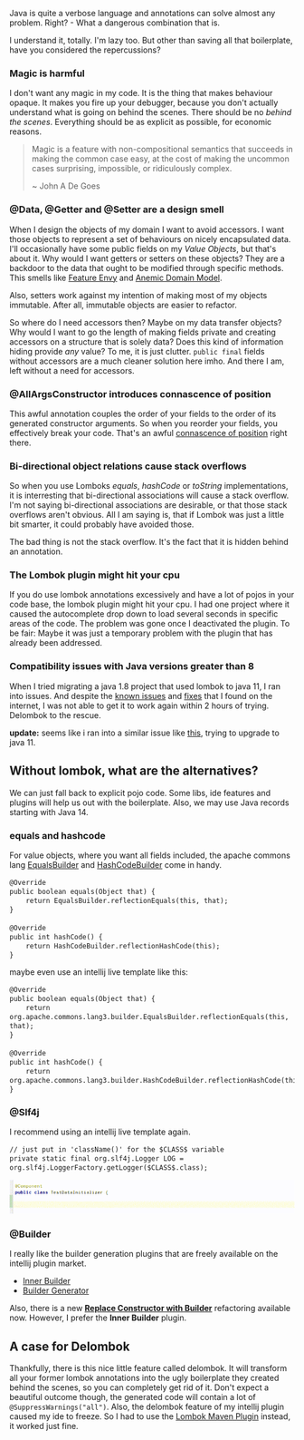 Java is quite a verbose language and annotations can solve almost any problem.
Right? - What a dangerous combination that is. 

I understand it, totally. I'm lazy too.
But other than saving all that boilerplate, have you considered the repercussions?

### Magic is harmful
I don't want any magic in my code. 
It is the thing that makes behaviour opaque.
It makes you fire up your debugger, because you don't actually understand what is going on behind the scenes.
There should be no _behind the scenes_.
Everything should be as explicit as possible, for economic reasons.
> Magic is a feature with non-compositional semantics that succeeds in making the common case easy, at the cost of making the uncommon cases surprising, impossible, or ridiculously complex.
>
>~ John A De Goes

### @Data, @Getter and @Setter are a design smell
When I design the objects of my domain I want to avoid accessors.
I want those objects to represent a set of behaviours on nicely encapsulated data. 
I'll occasionally have some public fields on my _Value Objects_, but that's about it. 
Why would I want getters or setters on these objects? They are a backdoor to the data that ought to be modified through specific methods. 
This smells like [Feature Envy](https://refactoring.guru/smells/feature-envy) and [Anemic Domain Model](https://martinfowler.com/bliki/AnemicDomainModel.html).

Also, setters work against my intention of making most of my objects immutable.
After all, immutable objects are easier to refactor.

So where do I need accessors then?
Maybe on my data transfer objects?
Why would I want to go the length of making fields private and creating accessors on a structure that is solely data?
Does this kind of information hiding provide _any_ value? To me, it is just clutter.
`public final` fields without accessors are a much cleaner solution here imho.
And there I am, left without a need for accessors.

### @AllArgsConstructor introduces connascence of position
This awful annotation couples the order of your fields to the order of its generated constructor arguments.
So when you reorder your fields, you effectively break your code.
That's an awful [connascence of position](https://en.wikipedia.org/wiki/Connascence#Connascence_of_Position_(CoP)) right there. 

### Bi-directional object relations cause stack overflows 
So when you use Lomboks _equals_, _hashCode_ or _toString_ implementations, it is interresting that bi-directional associations will cause a stack overflow.
I'm not saying bi-directional associations are desirable, or that those stack overflows aren't obvious.
All I am saying is, that if Lombok was just a little bit smarter, it could probably have avoided those. 

The bad thing is not the stack overflow. It's the fact that it is hidden behind an annotation.

### The Lombok plugin might hit your cpu
If you do use lombok annotations excessively and have a lot of pojos in your code base, the lombok plugin might hit your cpu.
I had one project where it caused the autocomplete drop down to load several seconds in specific areas of the code.
The problem was gone once I deactivated the plugin.
To be fair: Maybe it was just a temporary problem with the plugin that has already been addressed. 

### Compatibility issues with Java versions greater than 8 
When I tried migrating a java 1.8 project that used lombok to java 11, I ran into issues.
And despite the [known issues](https://stackoverflow.com/questions/53866929/unable-to-use-lombok-with-java-11) and [fixes](https://github.com/rzwitserloot/lombok/issues/1723) that I found on the internet, I was not able to get it to work again within 2 hours of trying.
Delombok to the rescue. 

__update:__ seems like i ran into a similar issue like [this](https://github.com/rzwitserloot/lombok/issues/1723), trying to upgrade to java 11. 


## Without lombok, what are the alternatives?
We can just fall back to explicit pojo code. Some libs, ide features and plugins will help us out with the boilerplate. 
Also, we may use Java records starting with Java 14. 

### equals and hashcode
For value objects, where you want all fields included, the apache commons lang [EqualsBuilder](http://commons.apache.org/proper/commons-lang/apidocs/org/apache/commons/lang3/builder/EqualsBuilder.html) and [HashCodeBuilder](http://commons.apache.org/proper/commons-lang/apidocs/org/apache/commons/lang3/builder/HashCodeBuilder.html) come in handy.
```
@Override
public boolean equals(Object that) {
    return EqualsBuilder.reflectionEquals(this, that);
}
 
@Override
public int hashCode() {
    return HashCodeBuilder.reflectionHashCode(this);
}
```

maybe even use an intellij live template like this:
```
@Override
public boolean equals(Object that) {
    return org.apache.commons.lang3.builder.EqualsBuilder.reflectionEquals(this, that);
}

@Override
public int hashCode() {
    return org.apache.commons.lang3.builder.HashCodeBuilder.reflectionHashCode(this);
}
```

### @Slf4j
I recommend using an intellij live template again.
```
// just put in 'className()' for the $CLASS$ variable
private static final org.slf4j.Logger LOG = org.slf4j.LoggerFactory.getLogger($CLASS$.class);
```

![Logger via live template](/assets/img/log_live_template.gif)

### @Builder
I really like the builder generation plugins that are freely available on the intellij plugin market.

- [Inner Builder](https://plugins.jetbrains.com/plugin/7354-innerbuilder)
- [Builder Generator](https://plugins.jetbrains.com/plugin/6585-builder-generator)

Also, there is a new [__Replace Constructor with Builder__](https://www.jetbrains.com/help/idea/replace-constructor-with-builder.html) refactoring available now.
However, I prefer the __Inner Builder__ plugin.

## A case for Delombok
Thankfully, there is this nice little feature called delombok.
It will transform all your former lombok annotations into the ugly boilerplate they created behind the scenes,
so you can completely get rid of it.
Don't expect a beautiful outcome though, the generated code will contain a lot of `@SuppressWarnings("all")`.
Also, the delombok feature of my intellij plugin caused my ide to freeze.
So I had to use the [Lombok Maven Plugin](http://anthonywhitford.com/lombok.maven/lombok-maven-plugin/usage.html) instead, it worked just fine.
